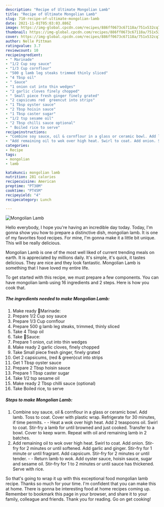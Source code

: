 ```yaml
---
description: "Recipe of Ultimate Mongolian Lamb"
title: "Recipe of Ultimate Mongolian Lamb"
slug: 710-recipe-of-ultimate-mongolian-lamb
date: 2021-11-01T05:03:03.886Z
image: https://img-global.cpcdn.com/recipes/886ff0673c67118a/751x532cq70/mongolian-lamb-recipe-main-photo.jpg
thumbnail: https://img-global.cpcdn.com/recipes/886ff0673c67118a/751x532cq70/mongolian-lamb-recipe-main-photo.jpg
cover: https://img-global.cpcdn.com/recipes/886ff0673c67118a/751x532cq70/mongolian-lamb-recipe-main-photo.jpg
author: Nelle Pittman
ratingvalue: 3.7
reviewcount: 10
recipeingredient:
- " Marinade"
- "1/2 Cup soy sauce"
- "1/3 Cup cornflour"
- "500 g lamb leg steaks trimmed thinly sliced"
- "4 Tbsp oil"
- " Sauce"
- "1 onion cut into thin wedges"
- "2 garlic cloves finely chopped"
- " Small piece fresh ginger finely grated"
- "2 capsicums red  greencut into strips"
- "1 Tbsp oyster sauce"
- "2 Tbsp hoisin sauce"
- "1 Tbsp caster sugar"
- "1/2 tsp sesame oil"
- "2 Tbsp chilli sauce optional"
- " Boiled rice to serve"
recipeinstructions:
- "Combine soy sauce, oil & cornflour in a glass or ceramic bowl. Add lamb. Toss to coat. Cover with plastic wrap. Refrigerate for 30 minutes, if time permits.   Heat a wok over high heat. Add 2 teaspoons oil. Swirl to coat. Stir-fry a lamb for until browned and just cooked. Transfer to a bowl. Cover to keep warm. Repeat with oil and remaining lamb in 2 batches."
- "Add remaining oil to wok over high heat. Swirl to coat. Add onion. Stir-fry for 2 minutes or until softened. Add garlic and ginger. Stir-fry for 1 minute or until fragrant. Add capsicum. Stir-fry for 2 minutes or until tender.  Return lamb to wok. Add oyster sauce, hoisin sauce, sugar and sesame oil. Stir-fry for 1 to 2 minutes or until sauce has thickened. Serve with rice."
categories:
- Recipe
tags:
- mongolian
- lamb

katakunci: mongolian lamb 
nutrition: 281 calories
recipecuisine: American
preptime: "PT30M"
cooktime: "PT45M"
recipeyield: "4"
recipecategory: Lunch

---
```



![Mongolian Lamb](https://img-global.cpcdn.com/recipes/886ff0673c67118a/751x532cq70/mongolian-lamb-recipe-main-photo.jpg)

Hello everybody, I hope you're having an incredible day today. Today, I'm gonna show you how to prepare a distinctive dish, mongolian lamb. It is one of my favorites food recipes. For mine, I'm gonna make it a little bit unique. This will be really delicious.



Mongolian Lamb is one of the most well liked of current trending meals on earth. It is appreciated by millions daily. It's simple, it's quick, it tastes delicious. They are nice and they look fantastic. Mongolian Lamb is something that I have loved my entire life.


To get started with this recipe, we must prepare a few components. You can have mongolian lamb using 16 ingredients and 2 steps. Here is how you cook that.

<!--inarticleads1-->

##### The ingredients needed to make Mongolian Lamb:

1. Make ready  🌻Marinade:
1. Prepare 1/2 Cup soy sauce
1. Prepare 1/3 Cup cornflour
1. Prepare 500 g lamb leg steaks, trimmed, thinly sliced
1. Take 4 Tbsp oil
1. Take  🌻Sauce:
1. Prepare 1 onion, cut into thin wedges
1. Make ready 2 garlic cloves, finely chopped
1. Take  Small piece fresh ginger, finely grated
1. Get 2 capsicums, (red & green)cut into strips
1. Get 1 Tbsp oyster sauce
1. Prepare 2 Tbsp hoisin sauce
1. Prepare 1 Tbsp caster sugar
1. Take 1/2 tsp sesame oil
1. Make ready 2 Tbsp chilli sauce (optional)
1. Take  Boiled rice, to serve




<!--inarticleads2-->

##### Steps to make Mongolian Lamb:

1. Combine soy sauce, oil & cornflour in a glass or ceramic bowl. Add lamb. Toss to coat. Cover with plastic wrap. Refrigerate for 30 minutes, if time permits. -   - Heat a wok over high heat. Add 2 teaspoons oil. Swirl to coat. Stir-fry a lamb for until browned and just cooked. Transfer to a bowl. Cover to keep warm. Repeat with oil and remaining lamb in 2 batches.
1. Add remaining oil to wok over high heat. Swirl to coat. Add onion. Stir-fry for 2 minutes or until softened. Add garlic and ginger. Stir-fry for 1 minute or until fragrant. Add capsicum. Stir-fry for 2 minutes or until tender. -  - Return lamb to wok. Add oyster sauce, hoisin sauce, sugar and sesame oil. Stir-fry for 1 to 2 minutes or until sauce has thickened. Serve with rice.




So that's going to wrap it up with this exceptional food mongolian lamb recipe. Thanks so much for your time. I'm confident that you can make this at home. There is gonna be interesting food at home recipes coming up. Remember to bookmark this page in your browser, and share it to your family, colleague and friends. Thank you for reading. Go on get cooking!

